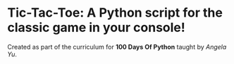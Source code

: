# Tic-Tac-Toe: A Python script for the classic game in your console!

Created as part of the curriculum for **100 Days Of Python** taught by _Angela Yu_.
